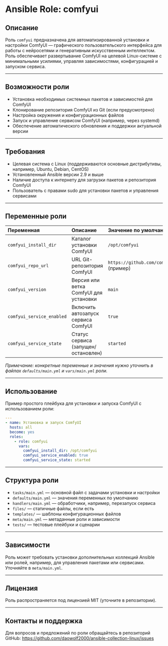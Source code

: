 # Ansible Role: comfyui

## Описание

Роль `comfyui` предназначена для автоматизированной установки и настройки ComfyUI — графического пользовательского интерфейса для работы с нейросетями и генеративным искусственным интеллектом. Роль обеспечивает развертывание ComfyUI на целевой Linux-системе с минимальными усилиями, управляя зависимостями, конфигурацией и запуском сервиса.

---

## Возможности роли

- Установка необходимых системных пакетов и зависимостей для ComfyUI
- Клонирование репозитория ComfyUI из Git (если предусмотрено)
- Настройка окружения и конфигурационных файлов
- Запуск и управление сервисом ComfyUI (например, через systemd)
- Обеспечение автоматического обновления и поддержки актуальной версии

---

## Требования

- Целевая система с Linux (поддерживаются основные дистрибутивы, например, Ubuntu, Debian, CentOS)
- Установленный Ansible версии 2.9 и выше
- Наличие доступа к интернету для загрузки пакетов и репозитория ComfyUI
- Пользователь с правами sudo для установки пакетов и управления сервисами

---

## Переменные роли

| Переменная | Описание | Значение по умолчанию |
| :-- | :-- | :-- |
| `comfyui_install_dir` | Каталог установки ComfyUI | `/opt/comfyui` |
| `comfyui_repo_url` | URL Git-репозитория ComfyUI | `https://github.com/comfyanonymous/ComfyUI.git` (пример) |
| `comfyui_version` | Версия или ветка ComfyUI для установки | `main` |
| `comfyui_service_enabled` | Включить автозапуск сервиса ComfyUI | `true` |
| `comfyui_service_state` | Статус сервиса (запущен/остановлен) | `started` |

*Примечание: конкретные переменные и значения нужно уточнить в файлах `defaults/main.yml` и `vars/main.yml` роли.*

---

## Использование

Пример простого плейбука для установки и запуска ComfyUI с использованием роли:

```yaml
---
- name: Установка и запуск ComfyUI
  hosts: all
  become: yes
  roles:
    - role: comfyui
      vars:
        comfyui_install_dir: /opt/comfyui
        comfyui_service_enabled: true
        comfyui_service_state: started
```


---

## Структура роли

- `tasks/main.yml` — основной файл с задачами установки и настройки
- `defaults/main.yml` — значения переменных по умолчанию
- `handlers/main.yml` — обработчики, например, перезапуск сервиса
- `files/` — статичные файлы, если есть
- `templates/` — шаблоны конфигурационных файлов
- `meta/main.yml` — метаданные роли и зависимости
- `tests/` — тестовые плейбуки и сценарии

---

## Зависимости

Роль может требовать установки дополнительных коллекций Ansible или ролей, например, для управления пакетами или сервисами. Уточняйте в `meta/main.yml`.

---

## Лицензия

Роль распространяется под лицензией MIT (уточните в репозитории).

---

## Контакты и поддержка

Для вопросов и предложений по роли обращайтесь в репозиторий GitHub: https://github.com/daowolf2000/ansible-collection-linux/issues
